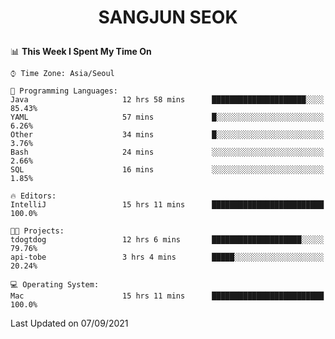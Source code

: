 <h1>
 <p align="center">
   SANGJUN SEOK
 </p>
</h1>

<!--START_SECTION:waka-->
📊 **This Week I Spent My Time On** 

```text
⌚︎ Time Zone: Asia/Seoul

💬 Programming Languages: 
Java                     12 hrs 58 mins      █████████████████████░░░░   85.43% 
YAML                     57 mins             █░░░░░░░░░░░░░░░░░░░░░░░░   6.26% 
Other                    34 mins             █░░░░░░░░░░░░░░░░░░░░░░░░   3.76% 
Bash                     24 mins             ░░░░░░░░░░░░░░░░░░░░░░░░░   2.66% 
SQL                      16 mins             ░░░░░░░░░░░░░░░░░░░░░░░░░   1.85%

🔥 Editors: 
IntelliJ                 15 hrs 11 mins      █████████████████████████   100.0%

🐱‍💻 Projects: 
tdogtdog                 12 hrs 6 mins       ████████████████████░░░░░   79.76% 
api-tobe                 3 hrs 4 mins        █████░░░░░░░░░░░░░░░░░░░░   20.24%

💻 Operating System: 
Mac                      15 hrs 11 mins      █████████████████████████   100.0%

```


 Last Updated on 07/09/2021
<!--END_SECTION:waka-->
